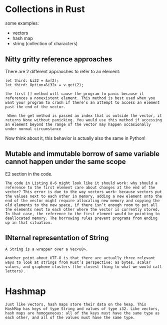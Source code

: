 # Collections in Rust 

some examples: 
- vectors 
- hash map 
- string (collection of characters)


## Nitty gritty reference approaches 
There are 2 different appraoches to refer to an element: 
```
let third: &i32 = &v[2];
let third: Option<&i32> = v.get(2);

the first [] method will cause the program to panic because it references a nonexistent element. This method is best used when you want your program to crash if there’s an attempt to access an element past the end of the vector.

 When the get method is passed an index that is outside the vector, it returns None without panicking. You would use this method if accessing an element beyond the range of the vector may happen occasionally under normal circumstance

```
Now think about it, this behavior is actually also the same in Python!  


## Mutable and immutable borrow of same variable cannot happen under the same scope 
E2 section in the code. 
```
The code in Listing 8-6 might look like it should work: why should a reference to the first element care about changes at the end of the vector? This error is due to the way vectors work: because vectors put the values next to each other in memory, adding a new element onto the end of the vector might require allocating new memory and copying the old elements to the new space, if there isn’t enough room to put all the elements next to each other where the vector is currently stored. In that case, the reference to the first element would be pointing to deallocated memory. The borrowing rules prevent programs from ending up in that situation.
```


## INternal representation of String 
```
A String is a wrapper over a Vec<u8>.

Another point about UTF-8 is that there are actually three relevant ways to look at strings from Rust’s perspective: as bytes, scalar values, and grapheme clusters (the closest thing to what we would call letters).

```


# Hashmap 

```
Just like vectors, hash maps store their data on the heap. This HashMap has keys of type String and values of type i32. Like vectors, hash maps are homogeneous: all of the keys must have the same type as each other, and all of the values must have the same type.

```

